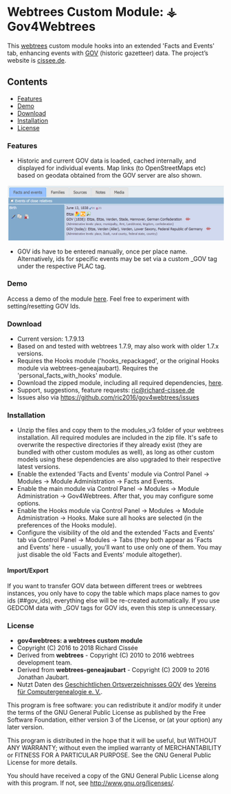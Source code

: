 
# Webtrees Custom Module: ⚶ Gov4Webtrees

This [webtrees](https://www.webtrees.net/) custom module hooks into an extended 'Facts and Events' tab, enhancing events with [GOV](http://gov.genealogy.net) (historic gazetteer) data.
The project’s website is [cissee.de](https://cissee.de).

## Contents

* [Features](#features)
* [Demo](#demo)
* [Download](#download)
* [Installation](#installation)
* [License](#license)

### Features<a name="features"/>

* Historic and current GOV data is loaded, cached internally, and displayed for individual events. Map links (to OpenStreetMaps etc) based on geodata obtained from the GOV server are also shown.

![GOV](GOV.png)
* GOV ids have to be entered manually, once per place name. Alternatively, ids for specific events may be set via a custom _GOV tag under the respective PLAC tag.

### Demo<a name="demo"/>

Access a demo of the module [here](https://cissee.de/gov4webtreesDemo). Feel free to experiment with setting/resetting GOV Ids.

### Download<a name="download"/>

* Current version: 1.7.9.13
* Based on and tested with webtrees 1.7.9, may also work with older 1.7.x versions.
* Requires the Hooks module ('hooks_repackaged', or the original Hooks module via webtrees-geneajaubart). Requires the 'personal_facts_with_hooks' module.
* Download the zipped module, including all required dependencies, [here](https://cissee.de/vesta.latest.zip).
* Support, suggestions, feature requests: <ric@richard-cissee.de>
* Issues also via <https://github.com/ric2016/gov4webtrees/issues>
 
### Installation<a name="installation"/>

* Unzip the files and copy them to the modules_v3 folder of your webtrees installation. All required modules are included in the zip file. It's safe to overwrite the respective directories if they already exist (they are bundled with other custom modules as well), as long as other custom models using these dependencies are also upgraded to their respective latest versions.
* Enable the extended 'Facts and Events' module via Control Panel -> Modules -> Module Administration -> Facts and Events.
* Enable the main module via Control Panel -> Modules -> Module Administration -> Gov4Webtrees. After that, you may configure some options.
* Enable the Hooks module via Control Panel -> Modules -> Module Administration -> Hooks. Make sure all hooks are selected (in the preferences of the Hooks module).				
* Configure the visibility of the old and the extended 'Facts and Events' tab via Control Panel -> Modules -> Tabs (they both appear as 'Facts and Events' here - usually, you'll want to use only one of them. You may just disable the old 'Facts and Events' module altogether).
				
#### Import/Export

If you want to transfer GOV data between different trees or webtrees instances, you only have to copy the table which maps place names to gov ids (##gov_ids), everything else will be re-created automatically.
If you use GEDCOM data with _GOV tags for GOV ids, even this step is unnecessary.


### License<a name="license"/>

* **gov4webtrees: a webtrees custom module**
* Copyright (C) 2016 to 2018 Richard Cissée
* Derived from **webtrees** - Copyright (C) 2010 to 2016  webtrees development team.
* Derived from **webtrees-geneajaubart** - Copyright (C) 2009 to 2016  Jonathan Jaubart.
* Nutzt Daten des [Geschichtlichen Ortsverzeichnisses GOV](http://gov.genealogy.net) des [Vereins für Computergenealogie e. V.](http://compgen.de).

This program is free software: you can redistribute it and/or modify
it under the terms of the GNU General Public License as published by
the Free Software Foundation, either version 3 of the License, or
(at your option) any later version.

This program is distributed in the hope that it will be useful,
but WITHOUT ANY WARRANTY; without even the implied warranty of
MERCHANTABILITY or FITNESS FOR A PARTICULAR PURPOSE. See the
GNU General Public License for more details.

You should have received a copy of the GNU General Public License
along with this program. If not, see <http://www.gnu.org/licenses/>.

